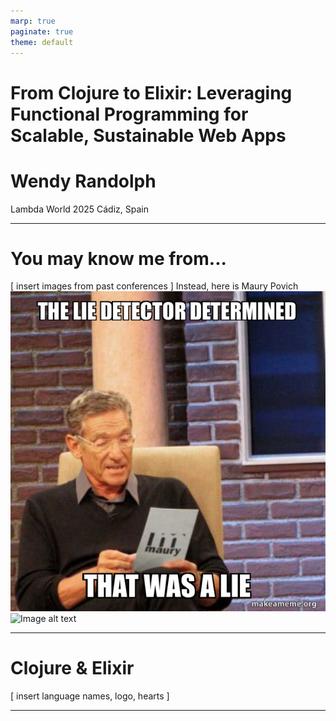 ```yaml
---
marp: true
paginate: true
theme: default
---
```


# From Clojure to Elixir: Leveraging Functional Programming for Scalable, Sustainable Web Apps
# Wendy Randolph
 Lambda World 2025
 Cádiz, Spain

<!--
Good morning! I am Wendy Randolph. You may know me from ...
-->

---

# You may know me from...
[ insert images from past conferences ]
Instead, here is Maury Povich
![Image alt text](images/the-lie-detector-3f4fd684cf.jpg)
![Image alt text](images/example.png)


<!--
Clojure Camp, ClojureConj, ElixirConf US, Heart of Clojure.
-->

---

# Clojure & Elixir
[ insert language names, logo, hearts ]


<!--
Today, I'm going to talk to you about two languages that are near and
dear to my heart : Clojure and Elixir!

Quick show of hands: who's written Clojure? Elixir? Built web apps?
Great, we have a good mix. Maybe you'll find some answers to the web app
problems that keep you up at night.
-->

---
